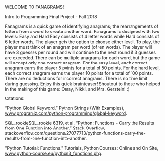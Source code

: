 WELCOME TO FANAGRAMS!

Intro to Programming Final Project - Fall 2018

Fanagrams is a quick game of identifying anagrams; the rearrangements of letters from a word to create another word.
Fanagrams is designed with two levels: Easy and Hard
Easy consists of 4 letter words while Hard consists of 6 letter words. The player gets the option to choose either level.
To play, the player must think of an anagram per word (of ten words). The player will have 3 guesses per round and will continue to the next round if 3 guesses are exceeded.
There can be multiple anagrams for each word, but the game will accept only one correct anagram. 
For the easy level, each correct anagram earns the player 5 points for a total of 50 points.
For the hard level, each correct anagram earns the player 10 points for a total of 100 points.
There are no deductions for incorrect anagrams.
There is no time limit during guessing.
Enjoy this quick brainteaser!
Shoutout to those who helped in the making of this game: Omay, Nikki, and Mrs. Gerstein! :)

Citations:

“Python Global Keyword.” Python Strings (With Examples), www.programiz.com/python-programming/global-keyword.

SQL_rookieSQL_rookie 6319, et al. “Python: Functions - Carry the Results from One Function into Another.” Stack Overflow, stackoverflow.com/questions/27077713/python-functions-carry-the-results-from-one-function-into-another. 

"Python Tutorial: Functions." Tutorials, Python Courses: Online and On Site, www.python-course.eu/python3_functions.php.
